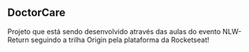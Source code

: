 ## DoctorCare

Projeto que está sendo desenvolvido através das aulas do evento NLW-Return seguindo a trilha Origin pela plataforma da Rocketseat!
